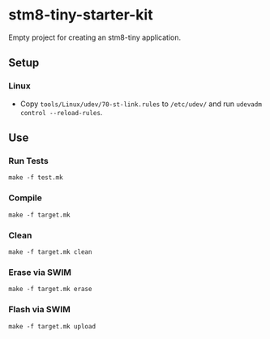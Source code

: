# stm8-tiny-starter-kit
Empty project for creating an stm8-tiny application.

## Setup
### Linux
- Copy `tools/Linux/udev/70-st-link.rules` to `/etc/udev/` and run `udevadm control --reload-rules`.

## Use
### Run Tests
```
make -f test.mk
```

### Compile
```shell
make -f target.mk
```

### Clean
```shell
make -f target.mk clean
```

### Erase via SWIM
```shell
make -f target.mk erase
```

### Flash via SWIM
```shell
make -f target.mk upload
```
